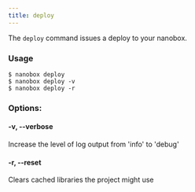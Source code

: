 ```yaml
---
title: deploy
---
```


The `deploy` command issues a deploy to your nanobox.

### Usage
```shell
$ nanobox deploy
$ nanobox deploy -v
$ nanobox deploy -r
```

### Options:
#### -v, --verbose
Increase the level of log output from 'info' to 'debug'

#### -r, --reset
Clears cached libraries the project might use